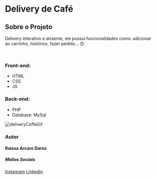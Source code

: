 # Delivery de Café
<h2>Sobre o Projeto</h2>
<p>Delivery interativo e atraente, ele possui funcionalidades como: adicionar ao carrinho, histórico, fazer pedido... 😊</p>

<br />
<h3>Front-end:</h3>
<ul>
  <li>HTML</li>
  <li>CSS</li>
  <li>JS</li>
</ul>
<h3>Back-end:</h3>
<ul>
  <li>PHP</li>
  <li>Database: MySql</li>
</ul>

![deliveryCoffeGif](https://user-images.githubusercontent.com/82960240/138718411-064a3ecf-4ee4-42f6-8018-d1b8dfaccb9a.gif)


<h3>Autor</h3>
<h4>Raissa Arcaro Daros</h4>

<h5>Midias Sociais</h5>
<a href="https://www.instagram.com/raissa_dev/">Instagram</a>
<a href="https://www.linkedin.com/in/raissa-dev-69986a214/">Linkedin</a>
